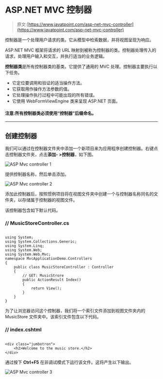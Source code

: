 # ASP.NET MVC 控制器

> 原文:[https://www.javatpoint.com/asp-net-mvc-controller](https://www.javatpoint.com/asp-net-mvc-controller)

控制器是一个处理用户请求的类。它从模型中检索数据，并将视图呈现为响应。

ASP.NET MVC 框架将请求的 URL 映射到被称为控制器的类。控制器处理传入的请求，处理用户输入和交互，并执行适当的业务逻辑。

**控制器类**是所有控制器类的基类。它提供了通用的 MVC 处理。控制器主要执行以下任务。

*   它定位要调用和验证的适当操作方法。
*   它获取用作操作方法参数的值。
*   它处理操作执行过程中可能出现的所有错误。
*   它使用 WebFormViewEngine 类来呈现 ASP.NET 页面。

#### 注意:所有控制器类必须使用“控制器”后缀命名。

* * *

## 创建控制器

我们可以通过在控制器文件夹中添加一个新项目来为应用程序创建控制器。右键点击控制器文件夹，点击**添加- >控制器**，如下图。

![ASP Mvc controller 1](../Images/4714340ccf8f730e3f898a04df4c25bd.png)

提供控制器名称，然后单击添加。

![ASP Mvc controller 2](../Images/c1c2fa5f1905d53884f1a63d74bd7c3d.png)

添加此控制器后，按照惯例项目将在视图文件夹中创建一个与控制器名称同名的文件夹，以存储属于控制器的视图文件。

该控制器包含如下默认代码。

### // MusicStoreController.cs

```

using System;
using System.Collections.Generic;
using System.Linq;
using System.Web;
using System.Web.Mvc;
namespace MvcApplicationDemo.Controllers
{
    public class MusicStoreController : Controller
    {
        // GET: MusicStrore
        public ActionResult Index()
        {
            return View();
        }
    }
}

```

为了让浏览器访问这个控制器，我们将一个索引文件添加到视图文件夹内的 MusicStore 文件夹中。该索引文件包含以下代码。

### // index.cshtml

```

<div class="jumbotron">
    <h2>Welcome to the music store.</h2>
</div>

```

通过按下 **Ctrl+F5** 在非调试模式下运行该文件。这将产生以下输出。

![ASP Mvc controller 3](../Images/087986435cd32f9e43d7e79ac2683aa3.png)